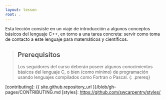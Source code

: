 ```yaml
---
layout: lesson
root: .
---
```


Esta lección consiste en un viaje de introducción a algunos conceptos básicos del lenguaje C++, en torno a una tarea concreta: servir como toma de contacto a este lenguaje para matemáticos y científicos.

> ## Prerequisitos
> Los seguidores del curso deberán poseer algunos conocimientos
> básicos del lenguaje C, o bien (como mínimo) de programación usando
> lenguajes compilados como Fortran o Pascal.
{: .prereq}


[contributing]: {{ site.github.repository_url }}/blob/gh-pages/CONTRIBUTING.md
[styles]: https://github.com/swcarpentry/styles/
